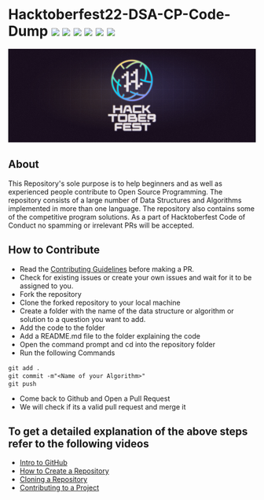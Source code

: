 # Hacktoberfest22-DSA-CP-Code-Dump ![](https://img.shields.io/github/issues/abirbhattacharya82/Hacktoberfest22-DSA-CP-Code-Dump) ![](https://img.shields.io/github/forks/abirbhattacharya82/Hacktoberfest22-DSA-CP-Code-Dump) ![](https://img.shields.io/github/stars/abirbhattacharya82/Hacktoberfest22-DSA-CP-Code-Dump)  ![](https://img.shields.io/github/contributors/abirbhattacharya82/Hacktoberfest22-DSA-CP-Code-Dump) ![](https://img.shields.io/github/issues-pr/abirbhattacharya82/Hacktoberfest22-DSA-CP-Code-Dump) ![](https://img.shields.io/github/issues-pr-closed/abirbhattacharya82/Hacktoberfest22-DSA-CP-Code-Dump) 
![](banner.png)
## About
This Repository's sole purpose is to help beginners and as well as experienced people contribute to Open Source Programming. The repository consists of a large number of Data Structures and Algorithms implemented in more than one language. The repository also contains some of the competitive program solutions. As a part of Hacktoberfest Code of Conduct no spamming or irrelevant PRs will be accepted.

## How to Contribute
- Read the [Contributing Guidelines](Contributing.md) before making a PR.
- Check for existing issues or create your own issues and wait for it to be assigned to you.
- Fork the repository
- Clone the forked repository to your local machine
- Create a folder with the name of the data structure or algorithm or solution to a question you want to add.
- Add the code to the folder
- Add a README.md file to the folder explaining the code
- Open the command prompt and cd into the repository folder
- Run the following Commands
```
git add .
git commit -m"<Name of your Algorithm>"
git push
```
- Come back to Github and Open a Pull Request
- We will check if its a valid pull request and merge it

## To get a detailed explanation of the above steps refer to the following videos
* [Intro to GitHub](https://youtu.be/wTTek8P2VB4)
* [How to Create a Repository](https://youtu.be/o6T5F7-SOAo)
* [Cloning a Repository](https://youtu.be/oYselL5G280)
* [Contributing to a Project](https://youtu.be/4vq07q7g2xE)